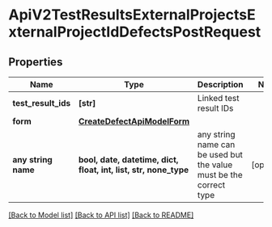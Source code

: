 # ApiV2TestResultsExternalProjectsExternalProjectIdDefectsPostRequest


## Properties
Name | Type | Description | Notes
------------ | ------------- | ------------- | -------------
**test_result_ids** | **[str]** | Linked test result IDs | 
**form** | [**CreateDefectApiModelForm**](CreateDefectApiModelForm.md) |  | 
**any string name** | **bool, date, datetime, dict, float, int, list, str, none_type** | any string name can be used but the value must be the correct type | [optional]

[[Back to Model list]](../README.md#documentation-for-models) [[Back to API list]](../README.md#documentation-for-api-endpoints) [[Back to README]](../README.md)


